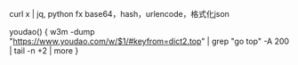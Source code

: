 curl x | jq, python
fx
base64，hash，urlencode，格式化json

youdao()
{
 w3m -dump "https://www.youdao.com/w/$1/#keyfrom=dict2.top" | grep "go top" -A 200 | tail -n +2 | more
}


